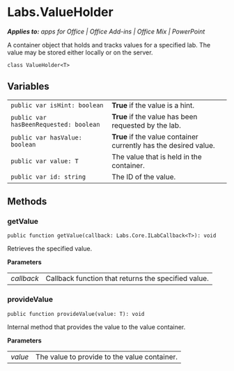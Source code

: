 
# Labs.ValueHolder

 _**Applies to:** apps for Office | Office Add-ins | Office Mix | PowerPoint_

A container object that holds and tracks values for a specified lab. The value may be stored either locally or on the server.

```
class ValueHolder<T>
```


## Variables


|||
|:-----|:-----|
| `public var isHint: boolean`|**True** if the value is a hint.|
| `public var hasBeenRequested: boolean`|**True** if the value has been requested by the lab.|
| `public var hasValue: boolean`|**True** if the value container currently has the desired value.|
| `public var value: T`|The value that is held in the container.|
| `public var id: string`|The ID of the value.|

## Methods




### getValue

 `public function getValue(callback: Labs.Core.ILabCallback<T>): void`

Retrieves the specified value.

 **Parameters**


|||
|:-----|:-----|
| _callback_|Callback function that returns the specified value.|

### provideValue

 `public function provideValue(value: T): void`

Internal method that provides the value to the value container.

 **Parameters**


|||
|:-----|:-----|
| _value_|The value to provide to the value container.|
